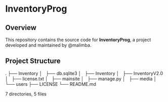 # InventoryProg

## Overview
This repository contains the source code for **InventoryProg**, a project developed and maintained by @malimba.

## Project Structure
.
├── Inventory
│   ├── db.sqlite3
│   ├── Inventory
│   ├── InventoryV2.0
│   ├── license.txt
│   ├── mainsite
│   ├── manage.py
│   ├── media
│   └── users
├── LICENSE
└── README.md

7 directories, 5 files
